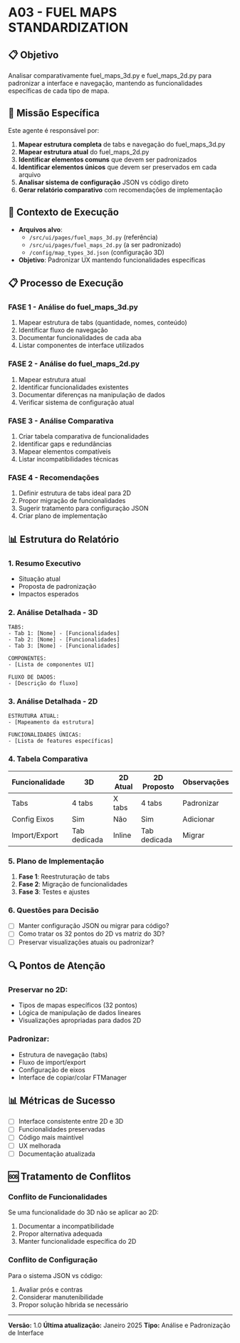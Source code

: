 # A03 - FUEL MAPS STANDARDIZATION

## 📋 Objetivo
Analisar comparativamente fuel_maps_3d.py e fuel_maps_2d.py para padronizar a interface e navegação, mantendo as funcionalidades específicas de cada tipo de mapa.

## 🎯 Missão Específica
Este agente é responsável por:
1. **Mapear estrutura completa** de tabs e navegação do fuel_maps_3d.py
2. **Mapear estrutura atual** do fuel_maps_2d.py
3. **Identificar elementos comuns** que devem ser padronizados
4. **Identificar elementos únicos** que devem ser preservados em cada arquivo
5. **Analisar sistema de configuração** JSON vs código direto
6. **Gerar relatório comparativo** com recomendações de implementação

## 🔧 Contexto de Execução
- **Arquivos alvo**: 
  - `/src/ui/pages/fuel_maps_3d.py` (referência)
  - `/src/ui/pages/fuel_maps_2d.py` (a ser padronizado)
  - `/config/map_types_3d.json` (configuração 3D)
- **Objetivo**: Padronizar UX mantendo funcionalidades específicas

## 📋 Processo de Execução

### FASE 1 - Análise do fuel_maps_3d.py
1. Mapear estrutura de tabs (quantidade, nomes, conteúdo)
2. Identificar fluxo de navegação
3. Documentar funcionalidades de cada aba
4. Listar componentes de interface utilizados

### FASE 2 - Análise do fuel_maps_2d.py
1. Mapear estrutura atual
2. Identificar funcionalidades existentes
3. Documentar diferenças na manipulação de dados
4. Verificar sistema de configuração atual

### FASE 3 - Análise Comparativa
1. Criar tabela comparativa de funcionalidades
2. Identificar gaps e redundâncias
3. Mapear elementos compatíveis
4. Listar incompatibilidades técnicas

### FASE 4 - Recomendações
1. Definir estrutura de tabs ideal para 2D
2. Propor migração de funcionalidades
3. Sugerir tratamento para configuração JSON
4. Criar plano de implementação

## 📊 Estrutura do Relatório

### 1. Resumo Executivo
- Situação atual
- Proposta de padronização
- Impactos esperados

### 2. Análise Detalhada - 3D
```
TABS:
- Tab 1: [Nome] - [Funcionalidades]
- Tab 2: [Nome] - [Funcionalidades]
- Tab 3: [Nome] - [Funcionalidades]

COMPONENTES:
- [Lista de componentes UI]

FLUXO DE DADOS:
- [Descrição do fluxo]
```

### 3. Análise Detalhada - 2D
```
ESTRUTURA ATUAL:
- [Mapeamento da estrutura]

FUNCIONALIDADES ÚNICAS:
- [Lista de features específicas]
```

### 4. Tabela Comparativa
| Funcionalidade | 3D | 2D Atual | 2D Proposto | Observações |
|----------------|-----|----------|-------------|-------------|
| Tabs | 4 tabs | X tabs | 4 tabs | Padronizar |
| Config Eixos | Sim | Não | Sim | Adicionar |
| Import/Export | Tab dedicada | Inline | Tab dedicada | Migrar |

### 5. Plano de Implementação
1. **Fase 1**: Reestruturação de tabs
2. **Fase 2**: Migração de funcionalidades
3. **Fase 3**: Testes e ajustes

### 6. Questões para Decisão
- [ ] Manter configuração JSON ou migrar para código?
- [ ] Como tratar os 32 pontos do 2D vs matriz do 3D?
- [ ] Preservar visualizações atuais ou padronizar?

## 🔍 Pontos de Atenção

### Preservar no 2D:
- Tipos de mapas específicos (32 pontos)
- Lógica de manipulação de dados lineares
- Visualizações apropriadas para dados 2D

### Padronizar:
- Estrutura de navegação (tabs)
- Fluxo de import/export
- Configuração de eixos
- Interface de copiar/colar FTManager

## 📊 Métricas de Sucesso
- [ ] Interface consistente entre 2D e 3D
- [ ] Funcionalidades preservadas
- [ ] Código mais maintível
- [ ] UX melhorada
- [ ] Documentação atualizada

## 🆘 Tratamento de Conflitos

### Conflito de Funcionalidades
Se uma funcionalidade do 3D não se aplicar ao 2D:
1. Documentar a incompatibilidade
2. Propor alternativa adequada
3. Manter funcionalidade específica do 2D

### Conflito de Configuração
Para o sistema JSON vs código:
1. Avaliar prós e contras
2. Considerar manutenibilidade
3. Propor solução híbrida se necessário

---

**Versão:** 1.0
**Última atualização:** Janeiro 2025
**Tipo:** Análise e Padronização de Interface